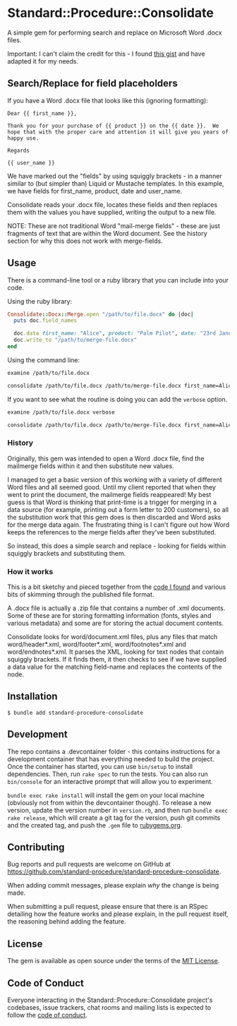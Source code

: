 # Standard::Procedure::Consolidate

A simple gem for performing search and replace on Microsoft Word .docx files.

Important: I can't claim the credit for this - I found [this gist](https://gist.github.com/ericmason/7200448) and have adapted it for my needs.

## Search/Replace for field placeholders

If you have a Word .docx file that looks like this (ignoring formatting): 

```
Dear {{ first_name }},

Thank you for your purchase of {{ product }} on the {{ date }}.  We hope that with the proper care and attention it will give you years of happy use.  

Regards

{{ user_name }}
```

We have marked out the "fields" by using squiggly brackets - in a manner similar to (but simpler than) Liquid or Mustache templates.  In this example, we have fields for first_name, product, date and user_name.  

Consolidate reads your .docx file, locates these fields and then replaces them with the values you have supplied, writing the output to a new file.  

NOTE: These are not traditional Word "mail-merge fields" - these are just fragments of text that are within the Word document.  See the history section for why this does not work with merge-fields.  

## Usage

There is a command-line tool or a ruby library that you can include into your code.  

Using the ruby library: 

```ruby
Consolidate::Docx::Merge.open "/path/to/file.docx" do |doc|
  puts doc.field_names 

  doc.data first_name: "Alice", product: "Palm Pilot", date: "23rd January 2002", user_name: "Bob"
  doc.write_to "/path/to/merge-file.docx"
end 
```

Using the command line: 

```sh
examine /path/to/file.docx 

consolidate /path/to/file.docx /path/to/merge-file.docx first_name=Alice "product=Palm Pilot" "date=23rd January 2022" "user_name=Bob" 
```

If you want to see what the routine is doing you can add the `verbose` option.  

```sh
examine /path/to/file.docx verbose

consolidate /path/to/file.docx /path/to/merge-file.docx first_name=Alice "product=Palm Pilot" "date=23rd January 2022" "user_name=Bob" verbose
```

### History

Originally, this gem was intended to open a Word .docx file, find the mailmerge fields within it and then substitute new values.  

I managed to get a basic version of this working with a variety of different Word files and all seemed good.  Until my client reported that when they went to print the document, the mailmerge fields reappeared!  My best guess is that Word is thinking that print-time is a trigger for merging in a data source (for example, printing out a form letter to 200 customers), so all the substitution work that this gem does is then discarded and Word asks for the merge data again.  The frustrating thing is I can't figure out how Word keeps the references to the merge fields after they've been substituted.  

So instead, this does a simple search and replace - looking for fields within squiggly brackets and substituting them.  

### How it works

This is a bit sketchy and pieced together from the [code I found]((https://gist.github.com/ericmason/7200448)) and various bits of skimming through the published file format.

A .docx file is actually a .zip file that contains a number of .xml documents.  Some of these are for storing formatting information (fonts, styles and various metadata) and some are for storing the actual document contents.  

Consolidate looks for word/document.xml files, plus any files that match word/header*.xml, word/footer*.xml, word/footnotes*.xml and word/endnotes*.xml.  It parses the XML, looking for text nodes that contain squiggly brackets.  If it finds them, it then checks to see if we have supplied a data value for the matching field-name and replaces the contents of the node.  

## Installation

    $ bundle add standard-procedure-consolidate


## Development

The repo contains a .devcontainer folder - this contains instructions for a development container that has everything needed to build the project.  Once the container has started, you can use `bin/setup` to install dependencies. Then, run `rake spec` to run the tests. You can also run `bin/console` for an interactive prompt that will allow you to experiment.

`bundle exec rake install` will install the gem on your local machine (obviously not from within the devcontainer though). To release a new version, update the version number in `version.rb`, and then run `bundle exec rake release`, which will create a git tag for the version, push git commits and the created tag, and push the `.gem` file to [rubygems.org](https://rubygems.org).

## Contributing

Bug reports and pull requests are welcome on GitHub at https://github.com/standard-procedure/standard-procedure-consolidate.

When adding commit messages, please explain _why_ the change is being made.

When submitting a pull request, please ensure that there is an RSpec detailing how the feature works and please explain, in the pull request itself, the reasoning behind adding the feature.

## License

The gem is available as open source under the terms of the [MIT License](https://opensource.org/licenses/MIT).

## Code of Conduct

Everyone interacting in the Standard::Procedure::Consolidate project's codebases, issue trackers, chat rooms and mailing lists is expected to follow the [code of conduct](https://github.com/standard-procedure/standard-procedure-consolidate/blob/main/CODE_OF_CONDUCT.md).
